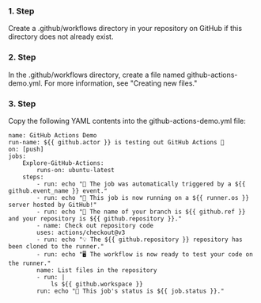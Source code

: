 ### 1. Step
Create a .github/workflows directory in your repository on GitHub if this directory does not already exist.

### 2. Step
In the .github/workflows directory, create a file named github-actions-demo.yml. For more information, see "Creating new files."

### 3. Step
Copy the following YAML contents into the github-actions-demo.yml file:
    
    name: GitHub Actions Demo
    run-name: ${{ github.actor }} is testing out GitHub Actions 🚀
    on: [push]
    jobs:
        Explore-GitHub-Actions:
            runs-on: ubuntu-latest
        steps:
            - run: echo "🎉 The job was automatically triggered by a ${{ github.event_name }} event."
            - run: echo "🐧 This job is now running on a ${{ runner.os }} server hosted by GitHub!"
            - run: echo "🔎 The name of your branch is ${{ github.ref }} and your repository is ${{ github.repository }}."
            - name: Check out repository code
            uses: actions/checkout@v3
            - run: echo "💡 The ${{ github.repository }} repository has been cloned to the runner."
            - run: echo "🖥️ The workflow is now ready to test your code on the runner."
            name: List files in the repository
            - run: |
                ls ${{ github.workspace }}
            run: echo "🍏 This job's status is ${{ job.status }}."


